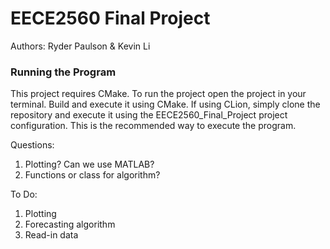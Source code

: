 # EECE2560 Final Project



Authors: Ryder Paulson & Kevin Li



### Running the Program 

This project requires CMake. To run the project open the project in your terminal. Build and execute it using CMake. If using CLion, simply clone the repository and execute it using the EECE2560_Final_Project project configuration. This is the recommended way to execute the program. 



Questions:

1. Plotting? Can we use MATLAB?
2. Functions or class for algorithm?



To Do:

1. Plotting
2. Forecasting algorithm
3. Read-in data